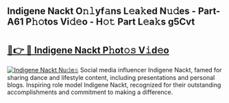 ## Indigene Nackt O𝚗𝚕yf𝚊ns L𝚎a𝚔ed N𝚞𝚍es - Part-A61 P𝚑𝚘tos Vi𝚍𝚎o - H𝚘𝚝 Part L𝚎a𝚔s g5Cvt

# <h2><a href="http://kfehzt5.oniu.top/?m=Indigene+Nackt">🔗👉 🔴 Indigene Nackt P𝚑ot𝚘𝚜 V𝚒d𝚎o</a></h2>

[![Indigene Nackt Nu𝚍e𝚜](https://i.imgur.com/0qMVB7G.gif)](http://kfehzt5.oniu.top/?m=Indigene+Nackt)
Social media influencer Indigene Nackt, famed for sharing dance and lifestyle content, including presentations and personal blogs. Inspiring role model Indigene Nackt, recognized for their outstanding accomplishments and commitment to making a difference.  
